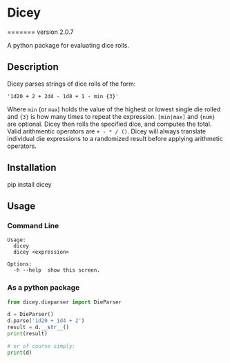 # Dicey

=======
version 2.0.7


A python package for evaluating dice rolls.

## Description
Dicey parses strings of dice rolls of the form:
```
'1d20 + 2 + 2d4 - 1d8 + 1 - min {3}'
```

Where `min` (or `max`) holds the value of the highest or lowest single die rolled and `{3}` is how many times to repeat the expression. `[min|max]` and `{num}` are optional.
Dicey then rolls the specified dice, and computes the total. Valid arithmentic operators are `+ - * / ()`. Dicey will always translate individual die expressions to a randomized result
before applying arithmetic operators.

## Installation
pip install dicey

## Usage
### Command Line
```
Usage:
  dicey
  dicey <expression>

Options:
  -h --help  show this screen.
```

### As a python package
```python
from dicey.dieparser import DieParser

d = DieParser()
d.parse('1d20 + 1d4 + 2')
result = d.__str__()
print(result)

# or of course simply:
print(d)
```
